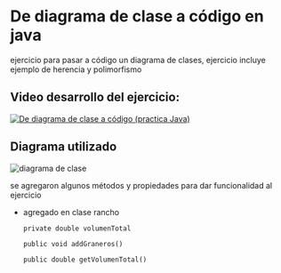# De diagrama de clase a código en java

ejercicio para pasar a código un diagrama de clases, ejercicio incluye ejemplo de herencia y polimorfismo

## Video desarrollo del ejercicio:

[![De diagrama de clase a código (practica Java)](https://img.youtube.com/vi/yVNWDXsPvKE/0.jpg)](https://www.youtube.com/watch?v=yVNWDXsPvKE)

## Diagrama utilizado

![diagrama de clase](https://abialeba.files.wordpress.com/2012/11/ejemplo-diagrama-de-clases-herencia.jpg)

se agregaron algunos métodos y propiedades para dar funcionalidad al ejercicio

-   agregado en clase rancho

    `private double volumenTotal`

    `public void addGraneros()`

    `public double getVolumenTotal()`
